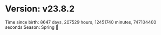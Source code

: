 # Version: v23.8.2
Time since birth: 8647 days, 207529 hours, 12451740 minutes, 747104400 seconds
Season: Spring 🌸
